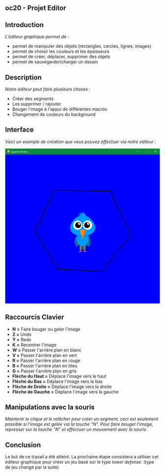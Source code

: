 ## oc20 - Projet Editor

## Introduction
*L'éditeur graphique permet de :*
* permet de manipuler des objets (rectangles, cercles, lignes, images)
* permet de choisir les couleurs et les épaisseurs
* permet de créer, déplacer, supprimer des objets
* permet de sauvegarder/charger un dessin

## Description
*Notre éditeur peut faire plusieurs choses :*
* Créer des segments 
* Les supprimer / rajouter
* Bouger l'image à l'appui de différentes macros
* Changement de couleurs du background

## Interface
*Voici un exemple de création que vous pouvez effectuer via notre éditeur :*

![](image/birdblue.png)

## Raccourcis Clavier
* **N =** Faire bouger ou geler l'image
* **Z =** Undo
* **Y =** Redo
* **K =** Recentrer l'image
* **W =** Passer l'arrière plan en blanc
* **V =** Passer l'arrière plan en vert
* **R =** Passer l'arrière plan en rouge
* **B =** Passer l'arrière plan en bleu
* **G =** Passer l'arrière plan en gris
* **Flèche du Haut =** Déplace l'image vers le haut
* **Flèche du Bas =** Déplace l'image vers le bas
* **Flèche de Droite =** Déplace l'image vers la droite
* **Flèche de Gauche =** Déplace l'image vers la gauche

## Manipulations avec la souris
*Maintenir le clique et le relâcher pour créer un segment, ceci est seulement possible si l'image est gelée via la touche "N". Pour faire bouger l'image, represser sur la touche "N" et effectuer un mouvement avec la souris*

## Conclusion
Le but de ce travail a été atteint. La prochaine étape consistera a utiliser cet éditeur graphique pour créer un jeu basé sur le type *tower defense*.
(type de jeu changé par la suite)
